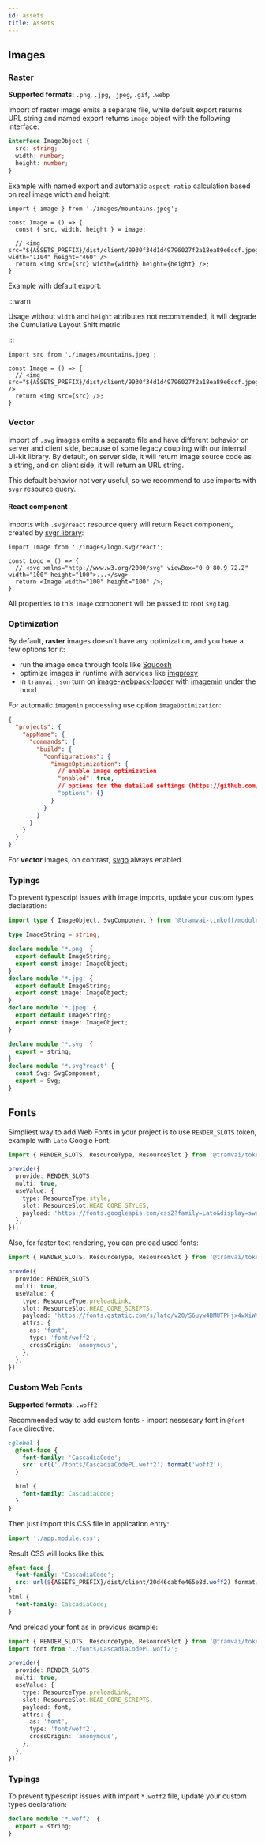```yaml
---
id: assets
title: Assets
---
```


## Images

### Raster

**Supported formats:** `.png`, `.jpg`, `.jpeg`, `.gif`, `.webp`

Import of raster image emits a separate file, while default export returns URL string and named export returns `image` object with the following interface:

```ts
interface ImageObject {
  src: string;
  width: number;
  height: number;
}
```

Example with named export and automatic `aspect-ratio` calculation based on real image width and height:

```tsx
import { image } from './images/mountains.jpeg';

const Image = () => {
  const { src, width, height } = image;

  // <img src="${ASSETS_PREFIX}/dist/client/9930f34d1d49796027f2a18ea89e6ccf.jpeg" width="1104" height="460" />
  return <img src={src} width={width} height={height} />;
}
```

Example with default export:

:::warn

Usage without `width` and `height` attributes not recommended, it will degrade the Cumulative Layout Shift metric

:::

```tsx
import src from './images/mountains.jpeg';

const Image = () => {
  // <img src="${ASSETS_PREFIX}/dist/client/9930f34d1d49796027f2a18ea89e6ccf.jpeg" />
  return <img src={src} />;
}
```

### Vector

Import of `.svg` images emits a separate file and have different behavior on server and client side, because of some legacy coupling with our internal UI-kit library. By default, on server side, it will return image source code as a string, and on client side, it will return an URL string.

This default behavior not very useful, so we recommend to use imports with `svgr` [resource query](https://webpack.js.org/configuration/module/#ruleresourcequery).

#### React component

Imports with `.svg?react` resource query will return React component, created by [svgr library](https://react-svgr.com/):

```tsx
import Image from './images/logo.svg?react';

const Logo = () => {
  // <svg xmlns="http://www.w3.org/2000/svg" viewBox="0 0 80.9 72.2" width="100" height="100">...</svg>
  return <Image width="100" height="100" />;
}
```

All properties to this `Image` component will be passed to root `svg` tag.

### Optimization

By default, **raster** images doesn't have any optimization, and you have a few options for it:

- run the image once through tools like [Squoosh](https://github.com/GoogleChromeLabs/squoosh)
- optimize images in runtime with services like [imgproxy](https://imgproxy.net/)
- in `tramvai.json` turn on [image-webpack-loader](https://github.com/tcoopman/image-webpack-loader) with [imagemin](https://github.com/imagemin/imagemin) under the hood

For automatic `imagemin` processing use option `imageOptimization`:

```json title="tramvai.json"
{
  "projects": {
    "appName": {
      "commands": {
        "build": {
          "configurations": {
            "imageOptimization": {
              // enable image optimization
              "enabled": true,
              // options for the detailed settings (https://github.com/tcoopman/image-webpack-loader#options)
              "options": {}
            }
          }
        }
      }
    }
  }
}
```

For **vector** images, on contrast, [svgo](https://github.com/svg/svgo) always enabled.

### Typings

To prevent typescript issues with image imports, update your custom types declaration:

```ts title="typings.d.ts"
import type { ImageObject, SvgComponent } from '@tramvai-tinkoff/module-image';

type ImageString = string;

declare module '*.png' {
  export default ImageString;
  export const image: ImageObject;
}
declare module '*.jpg' {
  export default ImageString;
  export const image: ImageObject;
}
declare module '*.jpeg' {
  export default ImageString;
  export const image: ImageObject;
}

declare module '*.svg' {
  export = string;
}
declare module '*.svg?react' {
  const Svg: SvgComponent;
  export = Svg;
}
```

## Fonts

Simpliest way to add Web Fonts in your project is to use `RENDER_SLOTS` token, example with `Lato` Google Font:

```ts
import { RENDER_SLOTS, ResourceType, ResourceSlot } from '@tramvai/tokens-render';

provide({
  provide: RENDER_SLOTS,
  multi: true,
  useValue: {
    type: ResourceType.style,
    slot: ResourceSlot.HEAD_CORE_STYLES,
    payload: 'https://fonts.googleapis.com/css2?family=Lato&display=swap',
  },
});
```

Also, for faster text rendering, you can preload used fonts:

```ts
import { RENDER_SLOTS, ResourceType, ResourceSlot } from '@tramvai/tokens-render';

provde({
  provide: RENDER_SLOTS,
  multi: true,
  useValue: {
    type: ResourceType.preloadLink,
    slot: ResourceSlot.HEAD_CORE_SCRIPTS,
    payload: 'https://fonts.gstatic.com/s/lato/v20/S6uyw4BMUTPHjx4wXiWtFCc.woff2',
    attrs: {
      as: 'font',
      type: 'font/woff2',
      crossOrigin: 'anonymous',
    },
  },
})
```

### Custom Web Fonts

**Supported formats:** `.woff2`

Recommended way to add custom fonts - import nessesary font in `@font-face` directive:

```css title="app.module.css"
:global {
  @font-face {
    font-family: 'CascadiaCode';
    src: url('./fonts/CascadiaCodePL.woff2') format('woff2');
  }

  html {
    font-family: CascadiaCode;
  }
}
```

Then just import this CSS file in application entry:

```ts title="index.ts"
import './app.module.css';
```

Result CSS will looks like this:

```css
@font-face {
  font-family: 'CascadiaCode';
  src: url(${ASSETS_PREFIX}/dist/client/20d46cabfe465e8d.woff2) format('woff2');
}
html {
  font-family: CascadiaCode;
}
```

And preload your font as in previous example:

```ts
import { RENDER_SLOTS, ResourceType, ResourceSlot } from '@tramvai/tokens-render';
import font from './fonts/CascadiaCodePL.woff2';

provide({
  provide: RENDER_SLOTS,
  multi: true,
  useValue: {
    type: ResourceType.preloadLink,
    slot: ResourceSlot.HEAD_CORE_SCRIPTS,
    payload: font,
    attrs: {
      as: 'font',
      type: 'font/woff2',
      crossOrigin: 'anonymous',
    },
  },
});
```

### Typings

To prevent typescript issues with import `*.woff2` file, update your custom types declaration:

```ts title="typings.d.ts"
declare module '*.woff2' {
  export = string;
}
```
